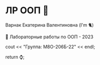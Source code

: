 # ЛР ООП 🌃
Варнак Екатерина Валентиновна (I'm 🐈)

🌁 Лабораторные работы по ООП - 2023

cout << "Группа: М8О-206Б-22" << endl;

return ⌚️;
